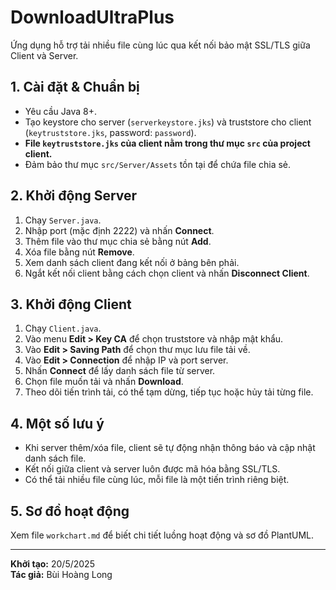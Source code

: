 # DownloadUltraPlus

Ứng dụng hỗ trợ tải nhiều file cùng lúc qua kết nối bảo mật SSL/TLS giữa Client và Server.

## 1. Cài đặt & Chuẩn bị

- Yêu cầu Java 8+.
- Tạo keystore cho server (`serverkeystore.jks`) và truststore cho client (`keytruststore.jks`, password: `password`).
- **File `keytruststore.jks` của client nằm trong thư mục `src` của project client.**
- Đảm bảo thư mục `src/Server/Assets` tồn tại để chứa file chia sẻ.

## 2. Khởi động Server

1. Chạy `Server.java`.
2. Nhập port (mặc định 2222) và nhấn **Connect**.
3. Thêm file vào thư mục chia sẻ bằng nút **Add**.
4. Xóa file bằng nút **Remove**.
5. Xem danh sách client đang kết nối ở bảng bên phải.
6. Ngắt kết nối client bằng cách chọn client và nhấn **Disconnect Client**.

## 3. Khởi động Client

1. Chạy `Client.java`.
2. Vào menu **Edit > Key CA** để chọn truststore và nhập mật khẩu.
3. Vào **Edit > Saving Path** để chọn thư mục lưu file tải về.
4. Vào **Edit > Connection** để nhập IP và port server.
5. Nhấn **Connect** để lấy danh sách file từ server.
6. Chọn file muốn tải và nhấn **Download**.
7. Theo dõi tiến trình tải, có thể tạm dừng, tiếp tục hoặc hủy tải từng file.

## 4. Một số lưu ý

- Khi server thêm/xóa file, client sẽ tự động nhận thông báo và cập nhật danh sách file.
- Kết nối giữa client và server luôn được mã hóa bằng SSL/TLS.
- Có thể tải nhiều file cùng lúc, mỗi file là một tiến trình riêng biệt.

## 5. Sơ đồ hoạt động

Xem file `workchart.md` để biết chi tiết luồng hoạt động và sơ đồ PlantUML.

---

**Khởi tạo:** 20/5/2025  
**Tác giả:** Bùi Hoàng Long